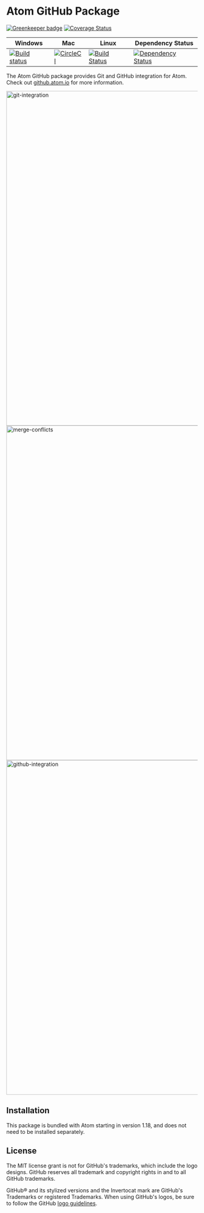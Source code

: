 # Atom GitHub Package

[![Greenkeeper badge](https://badges.greenkeeper.io/atom/github.svg)](https://greenkeeper.io/) [![Coverage Status](https://coveralls.io/repos/github/atom/github/badge.svg?branch=master)](https://coveralls.io/github/atom/github?branch=master)

| Windows | Mac | Linux | Dependency Status |
|---------|-----|-------|-------------------|
| [![Build status](https://ci.appveyor.com/api/projects/status/psctk8vrva49dseb/branch/master?svg=true)](https://ci.appveyor.com/project/Atom/github/branch/master) | [![CircleCI](https://circleci.com/gh/atom/github/tree/master.svg?style=svg)](https://circleci.com/gh/atom/github/tree/master) | [![Build Status](https://travis-ci.org/atom/github.svg?branch=master)](https://travis-ci.org/atom/github) | [![Dependency Status](https://david-dm.org/atom/github.svg)](https://david-dm.org/atom/github) |

The Atom GitHub package provides Git and GitHub integration for Atom. Check out [github.atom.io](https://github.atom.io) for more information.

<img width="880" alt="git-integration" src="https://user-images.githubusercontent.com/378023/42010937-0961e420-7acc-11e8-9aaa-417514317206.png">

<img width="880" alt="merge-conflicts" src="https://user-images.githubusercontent.com/378023/42010938-098e3430-7acc-11e8-95dd-770409785471.png">

<img width="880" alt="github-integration" src="https://user-images.githubusercontent.com/378023/42010939-09b90dea-7acc-11e8-899c-99fc7faeba8e.png">

## Installation

This package is bundled with Atom starting in version 1.18, and does not need to be installed separately.

## License

The MIT license grant is not for GitHub's trademarks, which include the logo designs. GitHub reserves all trademark and copyright rights in and to all GitHub trademarks.

GitHub® and its stylized versions and the Invertocat mark are GitHub's Trademarks or registered Trademarks. When using GitHub's logos, be sure to follow the GitHub [logo guidelines](https://github.com/logos).
